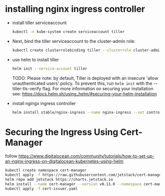 # installing nginx ingress controller
- install tiller serviceaccount
    ```bash
    kubectl -n kube-system create serviceaccount tiller
    ```
- Next, bind the tiller serviceaccount to the cluster-admin role:
    ```bash
    kubectl create clusterrolebinding tiller --clusterrole cluster-admin --serviceaccount=kube-system:tiller
    ```
- use helm to install tiller
    ```bash
    helm init --service-account tiller
    ```
    TODO:
    Please note: by default, Tiller is deployed with an insecure 'allow unauthenticated users' policy.
    To prevent this, run `helm init` with the --tiller-tls-verify flag.
    For more information on securing your installation see: https://docs.helm.sh/using_helm/#securing-your-helm-installation

- install ngingx ingress controller
    ```bash
    helm install stable/nginx-ingress --name nginx-ingress --set controller.publishService.enabled=true
    ```

# Securing the Ingress Using Cert-Manager
follow https://www.digitalocean.com/community/tutorials/how-to-set-up-an-nginx-ingress-on-digitalocean-kubernetes-using-helm
```bash
kubectl create namespace cert-manager
kubectl apply -f https://raw.githubusercontent.com/jetstack/cert-manager/release-0.11/deploy/manifests/00-crds.yaml
helm repo add jetstack https://charts.jetstack.io
helm install --name cert-manager --version v0.11.0 --namespace cert-manager jetstack/cert-manager
kubectl apply -f cert-issuer.yaml
```
